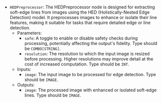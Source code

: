 - `HEDPreprocessor`: The HEDPreprocessor node is designed for extracting soft-edge lines from images using the HED (Holistically-Nested Edge Detection) model. It preprocesses images to enhance or isolate their line features, making it suitable for tasks that require detailed edge or line detection.
    - Parameters:
        - `safe`: A toggle to enable or disable safety checks during processing, potentially affecting the output's fidelity. Type should be `COMBO[STRING]`.
        - `resolution`: The resolution to which the input image is resized before processing. Higher resolutions may improve detail at the cost of increased computation. Type should be `INT`.
    - Inputs:
        - `image`: The input image to be processed for edge detection. Type should be `IMAGE`.
    - Outputs:
        - `image`: The processed image with enhanced or isolated soft-edge lines. Type should be `IMAGE`.
